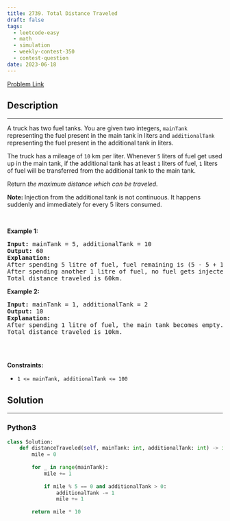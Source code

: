 ```yaml
---
title: 2739. Total Distance Traveled
draft: false
tags: 
  - leetcode-easy
  - math
  - simulation
  - weekly-contest-350
  - contest-question
date: 2023-06-18
---
```


[Problem Link](https://leetcode.com/problems/total-distance-traveled/)

## Description

---
<p>A truck has two fuel tanks. You are given two integers, <code>mainTank</code> representing the fuel present in the main tank in liters and <code>additionalTank</code> representing the fuel present in the additional tank in liters.</p>

<p>The truck has a mileage of <code>10</code> km per liter. Whenever <code>5</code> liters of fuel get&nbsp;used up in the main tank,&nbsp;if the additional tank has at least <code>1</code> liters of fuel, <code>1</code> liters of fuel will be transferred from the additional tank to the main tank.</p>

<p>Return <em>the maximum distance which can be traveled.</em></p>

<p><strong>Note: </strong>Injection from the additional tank is not continuous. It happens suddenly and immediately for every 5 liters consumed.</p>

<p>&nbsp;</p>
<p><strong class="example">Example 1:</strong></p>

<pre>
<strong>Input:</strong> mainTank = 5, additionalTank = 10
<strong>Output:</strong> 60
<strong>Explanation:</strong> 
After spending 5 litre of fuel, fuel remaining is (5 - 5 + 1) = 1 litre and distance traveled is 50km.
After spending another 1 litre of fuel, no fuel gets injected in the main tank and the main tank becomes empty.
Total distance traveled is 60km.
</pre>

<p><strong class="example">Example 2:</strong></p>

<pre>
<strong>Input:</strong> mainTank = 1, additionalTank = 2
<strong>Output:</strong> 10
<strong>Explanation:</strong> 
After spending 1 litre of fuel, the main tank becomes empty.
Total distance traveled is 10km.

</pre>

<p>&nbsp;</p>
<p><strong>Constraints:</strong></p>

<ul>
	<li><code>1 &lt;= mainTank, additionalTank &lt;= 100</code></li>
</ul>


## Solution

---
### Python3
``` py title='total-distance-traveled'
class Solution:
    def distanceTraveled(self, mainTank: int, additionalTank: int) -> int:
        mile = 0
        
        for _ in range(mainTank):
            mile += 1
            
            if mile % 5 == 0 and additionalTank > 0:
                additionalTank -= 1
                mile += 1
            
        return mile * 10
```

